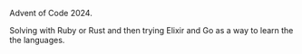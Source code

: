 Advent of Code 2024. 

Solving with Ruby or Rust and then trying Elixir and Go as a way to learn the the languages.

